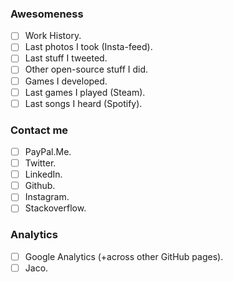### Awesomeness

- [ ] Work History.
- [ ] Last photos I took (Insta-feed).
- [ ] Last stuff I tweeted.
- [ ] Other open-source stuff I did.
- [ ] Games I developed.
- [ ] Last games I played (Steam).
- [ ] Last songs I heard (Spotify).

### Contact me

- [ ] PayPal.Me.
- [ ] Twitter.
- [ ] LinkedIn.
- [ ] Github.
- [ ] Instagram.
- [ ] Stackoverflow.

### Analytics

- [ ] Google Analytics (+across other GitHub pages).
- [ ] Jaco.
